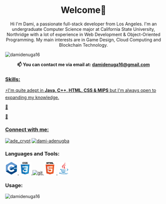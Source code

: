 <h1 align="center">Welcome👋</h1>
<p align="center">Hi I'm Dami, a passionate full-stack developer from Los Angeles. I'm an undergraduate Computer Science major at California State University, Northridge with a lot of experience in Web Development & Object-Oriented Programming. My main interests are in Game Design, Cloud Computing and Blockchain Technology.</p>

<p align="left"> <img src="https://komarev.com/ghpvc/?username=damidenuga16&label=Profile%20views&color=0e75b6&style=flat" alt="damidenuga16" /> </p>
 
<p align="center"><b> 📫 You can contact me via email at: <a href="mailto:damidenuga16@gmail.com">damidenuga16@gmail.com</b></p>

<h3 align="left">Skills:</h3>
<p align="left">⚡I'm quite adept in <b>Java, C++, HTML, CSS & MIPS</b> but I'm always open to expanding my knowledge.</p>
<p>🔭</p> 
<p>🌱</p>

<h3 align="left">Connect with me:</h3>
<p align="left">
<a href="https://twitter.com/ade_crypt" target="blank"><img align="center" src="https://raw.githubusercontent.com/rahuldkjain/github-profile-readme-generator/master/src/images/icons/Social/twitter.svg" alt="ade_crypt" height="30" width="40" /></a>
<a href="https://linkedin.com/in/dami-adenugba" target="blank"><img align="center" src="https://raw.githubusercontent.com/rahuldkjain/github-profile-readme-generator/master/src/images/icons/Social/linked-in-alt.svg" alt="dami-adenugba" height="30" width="40" /></a>
</p>

<h3 align="left">Languages and Tools:</h3>
<p align="left"> <a href="https://www.w3schools.com/cpp/" target="_blank" rel="noreferrer"> <img src="https://raw.githubusercontent.com/devicons/devicon/master/icons/cplusplus/cplusplus-original.svg" alt="cplusplus" width="40" height="40"/> </a> <a href="https://www.w3schools.com/css/" target="_blank" rel="noreferrer"> <img src="https://raw.githubusercontent.com/devicons/devicon/master/icons/css3/css3-original-wordmark.svg" alt="css3" width="40" height="40"/> </a> <a href="https://git-scm.com/" target="_blank" rel="noreferrer"> <img src="https://www.vectorlogo.zone/logos/git-scm/git-scm-icon.svg" alt="git" width="40" height="40"/> </a> <a href="https://www.w3.org/html/" target="_blank" rel="noreferrer"> <img src="https://raw.githubusercontent.com/devicons/devicon/master/icons/html5/html5-original-wordmark.svg" alt="html5" width="40" height="40"/> </a> <a href="https://www.java.com" target="_blank" rel="noreferrer"> <img src="https://raw.githubusercontent.com/devicons/devicon/master/icons/java/java-original.svg" alt="java" width="40" height="40"/> </a> </p>

<h3>Usage:</h3>
<p><img align="left" src="https://github-readme-stats.vercel.app/api/top-langs?username=damidenuga16&show_icons=true&locale=en&layout=compact" alt="damidenuga16"/></p>
